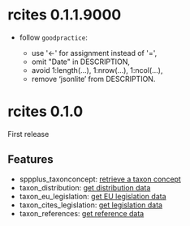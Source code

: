 # rcites 0.1.1.9000

- follow `goodpractice`:

  - use '<-' for assignment instead of '=',
  - omit "Date" in DESCRIPTION,
  - avoid 1:length(...), 1:nrow(...), 1:ncol(...),
  - remove ‘jsonlite’ from DESCRIPTION.


# rcites 0.1.0

First release

## Features

- sppplus_taxonconcept: [retrieve a taxon concept](https://api.speciesplus.net/documentation/v1/taxon_concepts/index.html)
- taxon_distribution: [get distribution data](https://api.speciesplus.net/documentation/v1/distributions/index.html)
- taxon_eu_legislation: [get EU legislation data](https://api.speciesplus.net/documentation/v1/eu_legislation/index.html)
- taxon_cites_legislation: [get legislation data](https://api.speciesplus.net/documentation/v1/cites_legislation/index.html)
- taxon_references: [get reference data](https://api.speciesplus.net/documentation/v1/references/index.html)
